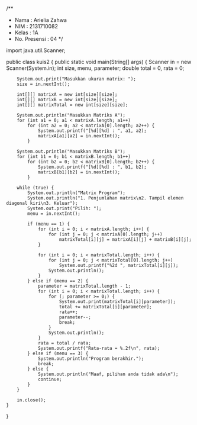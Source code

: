 /**
 * Nama : Arielia Zahwa
 * NIM : 2131710082
 * Kelas : 1A
 * No. Presensi : 04
 */

import java.util.Scanner;

public class kuis2 {
    public static void main(String[] args) {
        Scanner in = new Scanner(System.in);
        int size, menu, parameter;
        double total = 0, rata = 0;

        System.out.print("Masukkan ukuran matrix: ");
        size = in.nextInt();

        int[][] matrixA = new int[size][size];
        int[][] matrixB = new int[size][size];
        int[][] matrixTotal = new int[size][size];

        System.out.println("Masukkan Matriks A");
        for (int a1 = 0; a1 < matrixA.length; a1++)
            for (int a2 = 0; a2 < matrixA[0].length; a2++) {
                System.out.printf("[%d][%d] : ", a1, a2);
                matrixA[a1][a2] = in.nextInt();
            }

        System.out.println("Masukkan Matriks B");
        for (int b1 = 0; b1 < matrixB.length; b1++)
            for (int b2 = 0; b2 < matrixB[0].length; b2++) {
                System.out.printf("[%d][%d] : ", b1, b2);
                matrixB[b1][b2] = in.nextInt();
            }

        while (true) {
            System.out.println("Matrix Program");
            System.out.println("1. Penjumlahan matrix\n2. Tampil elemen diagonal kiri\n3. Keluar");
            System.out.print("Pilih: ");
            menu = in.nextInt();

            if (menu == 1) {
                for (int i = 0; i < matrixA.length; i++) {
                    for (int j = 0; j < matrixA[0].length; j++)
                        matrixTotal[i][j] = matrixA[i][j] + matrixB[i][j];
                }

                for (int i = 0; i < matrixTotal.length; i++) {
                    for (int j = 0; j < matrixTotal[0].length; j++)
                        System.out.printf("%2d ", matrixTotal[i][j]);
                    System.out.println();
                }
            } else if (menu == 2) {
                parameter = matrixTotal.length - 1;
                for (int i = 0; i < matrixTotal.length; i++) {
                    for (; parameter >= 0;) {
                        System.out.print(matrixTotal[i][parameter]);
                        total += matrixTotal[i][parameter];
                        rata++;
                        parameter--;
                        break;
                    }
                    System.out.println();
                }
                rata = total / rata;
                System.out.printf("Rata-rata = %.2f\n", rata);
            } else if (menu == 3) {
                System.out.println("Program berakhir.");
                break;
            } else {
                System.out.println("Maaf, pilihan anda tidak ada\n");
                continue;
            }
        }

        in.close(); 
    }
}